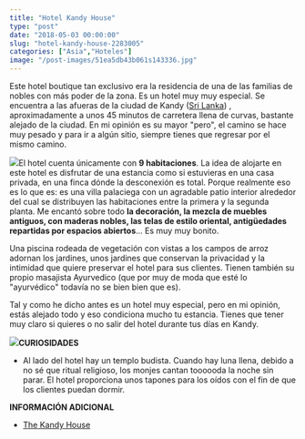```yaml
---
title: "Hotel Kandy House"
type: "post"
date: "2018-05-03 00:00:00"
slug: "hotel-kandy-house-2283005"
categories: ["Asia","Hoteles"]
image: "/post-images/51ea5db43b061s143336.jpg"
---
```


   
  
Este hotel boutique tan exclusivo era la residencia de una de las familias de nobles con más poder de la zona. Es un hotel muy muy especial. Se encuentra a las afueras de la ciudad de Kandy ([Sri Lanka](http://www.missviajes.com/sri-lanka-pais-eterna-sonrisa-2272853/)) , aproximadamente a unos 45 minutos de carretera llena de curvas, bastante alejado de la ciudad. En mi opinión es su mayor "pero", el camino se hace muy pesado y para ir a algún sitio, siempre tienes que regresar por el mismo camino.  
  
![](/post-images/51ea5db43b061s143336.jpg)El hotel cuenta únicamente con **9 habitaciones**. La idea de alojarte en este hotel es disfrutar de una estancia como si estuvieras en una casa privada, en una finca dónde la desconexión es total. Porque realmente eso es lo que es: es una villa palaciega con un agradable patio interior alrededor del cual se distribuyen las habitaciones entre la primera y la segunda planta. Me encantó sobre todo **la decoración, la mezcla de muebles antiguos, con maderas nobles, las telas de estilo oriental, antigüedades repartidas por espacios abiertos**... Es muy muy bonito.  
  
Una piscina rodeada de vegetación con vistas a los campos de arroz adornan los jardines, unos jardines que conservan la privacidad y la intimidad que quiere preservar el hotel para sus clientes. Tienen también su propio masajista Ayurvedico (que por muy de moda que esté lo "ayurvédico" todavía no se bien bien que es).  
  
Tal y como he dicho antes es un hotel muy especial, pero en mi opinión, estás alejado todo y eso condiciona mucho tu estancia. Tienes que tener muy claro si quieres o no salir del hotel durante tus días en Kandy.  
  
![](/post-images/51ea58e64b2cfs458731.jpg)**CURIOSIDADES**

- Al lado del hotel hay un templo budista. Cuando hay luna llena, debido a no sé que ritual religioso, los monjes cantan toooooda la noche sin parar. El hotel proporciona unos tapones para los oídos con el fin de que los clientes puedan dormir.

**INFORMACIÓN ADICIONAL**  
  
- [The Kandy House](http://www.booking.com/hotel/lk/kandy-house-kandy.html?aid=1294466&no_rooms=1&group_adults=1)